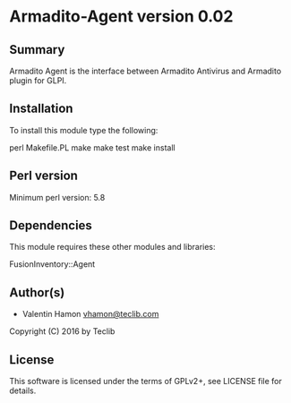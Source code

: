 Armadito-Agent version 0.02
===========================

## Summary

Armadito Agent is the interface between Armadito Antivirus and Armadito plugin for GLPI.

## Installation

To install this module type the following:

   perl Makefile.PL
   make
   make test
   make install

## Perl version

Minimum perl version: 5.8

## Dependencies

This module requires these other modules and libraries:

  FusionInventory::Agent

## Author(s)

* Valentin Hamon <vhamon@teclib.com>

Copyright (C) 2016 by Teclib

## License
This software is licensed under the terms of GPLv2+, see LICENSE file for
details.
